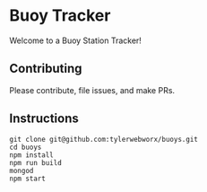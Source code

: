 # Buoy Tracker

Welcome to a Buoy Station Tracker!

## Contributing

Please contribute, file issues, and make PRs.

## Instructions

```
git clone git@github.com:tylerwebworx/buoys.git
cd buoys
npm install
npm run build
mongod
npm start
```

[gh-page]: http://tylerwebworx.github.io/




